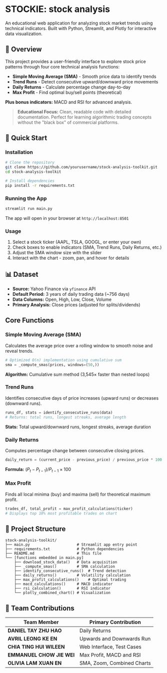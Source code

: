 # STOCKIE: stock analysis

An educational web application for analyzing stock market trends using technical indicators. Built with Python, Streamlit, and Plotly for interactive data visualization.

## 🎯 Overview

This project provides a user-friendly interface to explore stock price patterns through four core technical analysis functions:

- **Simple Moving Average (SMA)** - Smooth price data to identify trends
- **Trend Runs** - Detect consecutive upward/downward price movements
- **Daily Returns** - Calculate percentage change day-to-day
- **Max Profit** - Find optimal buy/sell points (theoretical)

**Plus bonus indicators:** MACD and RSI for advanced analysis.

> **Educational Focus:** Clean, readable code with detailed documentation. Perfect for learning algorithmic trading concepts without the "black box" of commercial platforms.

## 🚀 Quick Start

### Installation

```bash
# Clone the repository
git clone https://github.com/yourusername/stock-analysis-toolkit.git
cd stock-analysis-toolkit

# Install dependencies
pip install -r requirements.txt
```

### Running the App

```bash
streamlit run main.py
```

The app will open in your browser at `http://localhost:8501`

### Usage

1. Select a stock ticker (AAPL, TSLA, GOOGL, or enter your own)
2. Check boxes to enable indicators (SMA, Trend Runs, Daily Returns, etc.)
3. Adjust the SMA window size with the slider
4. Interact with the chart - zoom, pan, and hover for details

## 📊 Dataset

- **Source:** Yahoo Finance via `yfinance` API
- **Default Period:** 3 years of daily trading data (~756 days)
- **Data Columns:** Open, High, Low, Close, Volume
- **Primary Analysis:** Close prices (adjusted for splits/dividends)

## Core Functions

### Simple Moving Average (SMA)
Calculates the average price over a rolling window to smooth noise and reveal trends.

```python
# Optimized O(n) implementation using cumulative sum
sma = _compute_smas(prices, windows=(50,))
```

**Algorithm:** Cumulative sum method (3,545× faster than nested loops)

### Trend Runs
Identifies consecutive days of price increases (upward runs) or decreases (downward runs).

```python
runs_df, stats = identify_consecutive_runs(data)
# Returns: total runs, longest streaks, average length
```

**Stats:** Total upward/downward runs, longest streaks, average duration

### Daily Returns
Computes percentage change between consecutive closing prices.

```python
daily_return = (current_price - previous_price) / previous_price * 100
```

**Formula:** $(P_t - P_{t-1}) / P_{t-1} \times 100$

### Max Profit
Finds all local minima (buy) and maxima (sell) for theoretical maximum profit.

```python
trades_df, total_profit = max_profit_calculations(ticker)
# Displays top 10% most profitable trades on chart
```

## 📁 Project Structure

```
stock-analysis-toolkit/
├── main.py                     # Streamlit app entry point
├── requirements.txt            # Python dependencies
├── README.md                   # This file
└── [functions embedded in main.py]
    ├── download_stock_data()   # Data acquisition
    ├── _compute_smas()         # SMA calculation
    ├── identify_consecutive_runs()  # Trend detection
    ├── daily_returns()         # Volatility calculation
    ├── max_profit_calculations()    # Optimal trading
    ├── macd_calculations()     # MACD indicator
    ├── rsi_calculation()       # RSI indicator
    └── plotly_combined_chart() # Visualization
```

## 👥 Team Contributions

| Team Member | Primary Contribution |
|-------------|---------------------|
| **DANIEL TAY ZHU HAO** | Daily Returns |
| **AVRIL LEONG KE EN** | Upwards and Downwards Run |
| **CHIA TING HUI WILEEN** | Web Interface, Test Cases |
| **EMMANUEL CHOW JIE WEI** | Max Profit, MACD and RSI |
| **OLIVIA LAM XUAN EN** | SMA, Zoom, Combined Charts |
